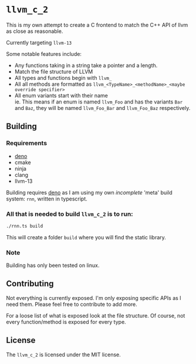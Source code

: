 # `llvm_c_2`

This is my own attempt to create a C frontend to match the C++ API of llvm as close as reasonable.

Currently targeting `llvm-13`

Some notable features include:

- Any functions taking in a string take a pointer and a length.
- Match the file structure of LLVM
- All types and functions begin with `llvm_`
- All all methods are formatted as `llvm_<TypeName>_<methodName>_<maybe override specifier>`
- All enum variants start with their name
  <br/>ie. This means if an enum is named `llvm_Foo` and has the variants `Bar` and `Baz`, they will be named `llvm_Foo_Bar` and `llvm_Foo_Baz` respectively.

## Building

### Requirements

- [deno](https://deno.land)
- cmake
- ninja
- clang
- llvm-13

Building requires [deno](https://deno.land) as I am using my own _incomplete_ 'meta' build system: `rnn`, written in typescript.

### All that is needed to build `llvm_c_2` is to run:

```sh
./rnn.ts build
```

This will create a folder `build` where you will find the static library.

### Note

Building has only been tested on linux.

## Contributing

Not everything is currently exposed. I'm only exposing specific APIs as I need them. Please feel free to contribute to add more.

For a loose list of what is exposed look at the file structure. Of course, not every function/method is exposed for every type.

## License

The `llvm_c_2` is licensed under the MIT license.
